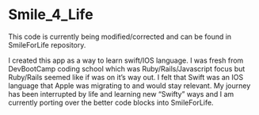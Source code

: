 # Smile_4_Life

This code is currently being modified/corrected and can be found in SmileForLife repository.

I created this app as a way to learn swift/IOS language. I was fresh from DevBootCamp coding school which was Ruby/Rails/Javascript focus but Ruby/Rails seemed like if was on it’s way out. I felt that Swift was an IOS language that Apple was migrating to and would stay relevant. My journey has been interrupted by life and learning new “Swifty” ways and I am currently porting over the better code blocks into SmileForLife.
